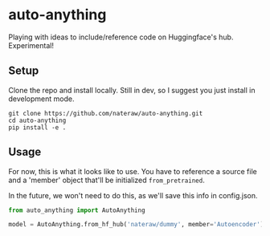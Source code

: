 # auto-anything

Playing with ideas to include/reference code on Huggingface's hub. Experimental!


## Setup

Clone the repo and install locally. Still in dev, so I suggest you just install in development mode.

```
git clone https://github.com/nateraw/auto-anything.git
cd auto-anything
pip install -e .
```

## Usage

For now, this is what it looks like to use. You have to reference a source file and a 'member' object that'll be initialized `from_pretrained`. 

In the future, we won't need to do this, as we'll save this info in config.json.

```python
from auto_anything import AutoAnything

model = AutoAnything.from_hf_hub('nateraw/dummy', member='Autoencoder')
```
